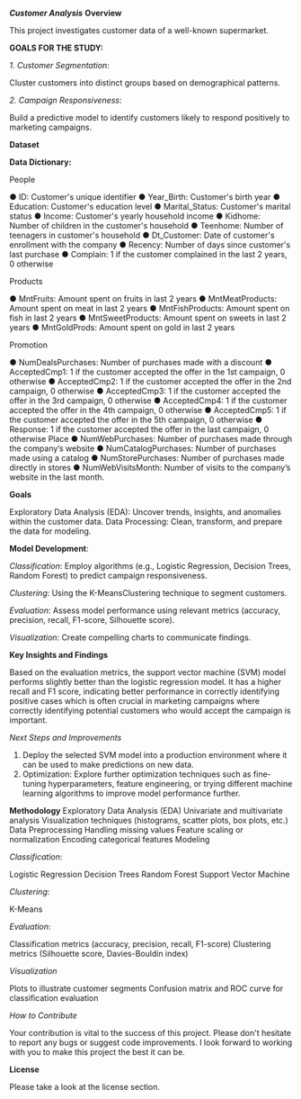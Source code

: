 ***Customer Analysis***
**Overview**

This project investigates customer data of a well-known supermarket. 

**GOALS FOR THE STUDY:**

*1. Customer Segmentation*: 

Cluster customers into distinct groups based on demographical patterns.

*2. Campaign Responsiveness*: 

Build a predictive model to identify customers likely to respond positively to marketing campaigns.

**Dataset**

**Data Dictionary:**

People

● ID: Customer's unique identifier
● Year_Birth: Customer's birth year
● Education: Customer's education level
● Marital_Status: Customer's marital status
● Income: Customer's yearly household income
● Kidhome: Number of children in the customer's household
● Teenhome: Number of teenagers in customer's household
● Dt_Customer: Date of customer's enrollment with the company
● Recency: Number of days since customer's last purchase
● Complain: 1 if the customer complained in the last 2 years, 0 otherwise

Products

● MntFruits: Amount spent on fruits in last 2 years
● MntMeatProducts: Amount spent on meat in last 2 years
● MntFishProducts: Amount spent on fish in last 2 years
● MntSweetProducts: Amount spent on sweets in last 2 years
● MntGoldProds: Amount spent on gold in last 2 years

Promotion

● NumDealsPurchases: Number of purchases made with a discount
● AcceptedCmp1: 1 if the customer accepted the offer in the 1st campaign, 0 otherwise
● AcceptedCmp2: 1 if the customer accepted the offer in the 2nd campaign, 0 otherwise
● AcceptedCmp3: 1 if the customer accepted the offer in the 3rd campaign, 0 otherwise
● AcceptedCmp4: 1 if the customer accepted the offer in the 4th campaign, 0 otherwise
● AcceptedCmp5: 1 if the customer accepted the offer in the 5th campaign, 0 otherwise
● Response: 1 if the customer accepted the offer in the last campaign, 0 otherwise
Place
● NumWebPurchases: Number of purchases made through the company’s website
● NumCatalogPurchases: Number of purchases made using a catalog
● NumStorePurchases: Number of purchases made directly in stores
● NumWebVisitsMonth: Number of visits to the company’s website in the last month.

**Goals**

Exploratory Data Analysis (EDA): Uncover trends, insights, and anomalies within the customer data.
Data Processing: Clean, transform, and prepare the data for modeling.

**Model Development**:

*Classification*: Employ algorithms (e.g., Logistic Regression, Decision Trees, Random Forest) to predict campaign responsiveness.

*Clustering*: Using the K-MeansClustering technique to segment customers.

*Evaluation*: Assess model performance using relevant metrics (accuracy, precision, recall, F1-score, Silhouette score).

*Visualization*: Create compelling charts to communicate findings.

**Key Insights and Findings**

Based on the evaluation metrics, the support vector machine (SVM) model performs slightly better than the logistic regression model. It has a higher recall and F1 score, indicating better performance in correctly identifying positive cases which is often crucial in marketing campaigns where correctly identifying potential customers who would accept the campaign is important.

*Next Steps and Improvements*

1. Deploy the selected SVM model into a production environment where it can be used to make predictions on new data.
2. Optimization: Explore further optimization techniques such as fine-tuning hyperparameters, feature engineering, or trying different machine learning algorithms to improve model performance further.
   
**Methodology**
Exploratory Data Analysis (EDA)
Univariate and multivariate analysis
Visualization techniques (histograms, scatter plots, box plots, etc.)
Data Preprocessing
Handling missing values
Feature scaling or normalization
Encoding categorical features
Modeling

*Classification*:

Logistic Regression
Decision Trees
Random Forest
Support Vector Machine

*Clustering*:

K-Means

*Evaluation*:

Classification metrics (accuracy, precision, recall, F1-score)
Clustering metrics (Silhouette score, Davies-Bouldin index)

*Visualization*

Plots to illustrate customer segments
Confusion matrix and ROC curve for classification evaluation

*How to Contribute*

Your contribution is vital to the success of this project. Please don't hesitate to report any bugs or suggest code improvements. I look forward to working with you to make this project the best it can be.

**License**

Please take a look at the license section.
